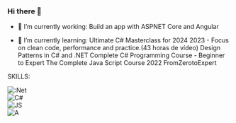 ### Hi there 👋

- 🔭 I’m currently working:
      Build an app with ASPNET Core and Angular 
      
- 🌱 I’m currently learning:
      Ultimate C# Masterclass for 2024 2023 - Focus on clean code, performance and practice.(43 horas de vídeo)
      Design Patterns in C# and .NET 
      Complete C# Programming Course - Beginner to Expert
      The Complete Java Script Course 2022 FromZerotoExpert

SKILLS:

![:Net](https://img.shields.io/badge/.NET-3DDC84?style=for-the-badge&logo=.net&logoColor=white&labelColor=101010)</br>
![C#](https://img.shields.io/badge/CSHARP-3DDC84?style=for-the-badge&logo=csharp&logoColor=white&labelColor=101010)</br>
![JS](https://img.shields.io/badge/JS-3DDC84?style=for-the-badge&logo=js&logoColor=white&labelColor=101010)</br>
![A](https://img.shields.io/badge/Angular-3DDC84?style=for-the-badge&logo=js&logoColor=white&labelColor=101010)</br>

